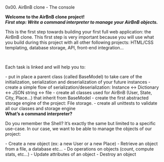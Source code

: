 0x00. AirBnB clone - The console


<b>Welcome to the AirBnB clone project!</b><br>
<b><i>First step: Write a command interpreter to manage your AirBnB objects.</i></b><br>
<p>This is the first step towards building your first full web application: the AirBnB clone. This first step is very important because you will use what you build during this project with all other following projects: HTML/CSS templating, database storage, API, front-end integration…</p><br>
<p>Each task is linked and will help you to:</p>
- put in place a parent class (called BaseModel) to take care of the initialization, serialization and deserialization of your future instances
- create a simple flow of serialization/deserialization: Instance <-> Dictionary <-> JSON string <-> file
- create all classes used for AirBnB (User, State, City, Place…) that inherit from BaseModel
- create the first abstracted storage engine of the project: File storage.
- create all unittests to validate all our classes and storage engine
<br>
<b>What’s a command interpreter?</b><br>
<p>Do you remember the Shell? It’s exactly the same but limited to a specific use-case. In our case, we want to be able to manage the objects of our project:</p>
- Create a new object (ex: a new User or a new Place)
- Retrieve an object from a file, a database etc…
- Do operations on objects (count, compute stats, etc…)
- Update attributes of an object
- Destroy an object

